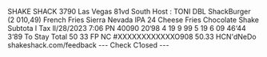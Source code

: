 SHAKE SHACK 3790 Las Vegas 81vd South Host : TONI DBL ShackBurger (2 010,49) French Fries Sierra Nevada lPA 24 Cheese Fries Chocolate Shake Subtota l Tax ll/28/2023 7:06 PN 40090 20‘98 4 19 9 99 5 19 6 09 46‘44 3‘89 To Stay Total 50 33 FP NC #XXXXXXXXXXXXO908 50.33 HCN'dNeDo shakeshack.com/feedback --- Check C1osed ---